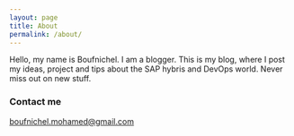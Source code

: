 ```yaml
---
layout: page
title: About
permalink: /about/
---
```


Hello, my name is Boufnichel. I am a blogger. 
This is my blog, where I post my ideas, project and tips about the SAP hybris and DevOps world. Never miss out on new stuff.

### Contact me

[boufnichel.mohamed@gmail.com](mailto:boufnichel.mohamed@gmail.com)
